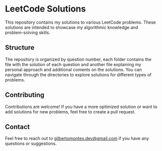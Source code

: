 # LeetCode Solutions

This repository contains my solutions to various LeetCode problems. These solutions are intended to showcase my algorithmic knowledge and problem-solving skills.

## Structure

The repository is organized by question number, each folder contains the file with the solution of each question and another file explaining my personal approach and additional coments on the solutions. You can navigate through the directories to explore solutions for different types of problems.

## Contributing

Contributions are welcome! If you have a more optimized solution or want to add solutions for new problems, feel free to create a pull request.

## Contact

Feel free to reach out to gilbertomontes.dev@gmail.com if you have any questions or suggestions.
